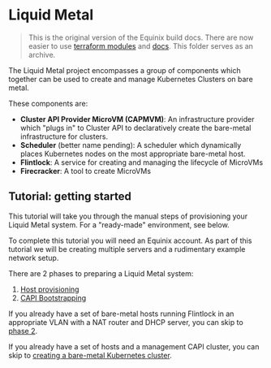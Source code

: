 # Liquid Metal

> This is the original version of the Equinix build docs. There are now easier
  to use [terraform modules](terraform/) and [docs](https://weaveworks-liquidmetal.github.io/site/docs/category/tutorial-equinix-platform/).
  This folder serves as an archive.

The Liquid Metal project encompasses a group of components which together can
be used to create and manage Kubernetes Clusters on bare metal.

These components are:
- **Cluster API Provider MicroVM (CAPMVM)**: An infrastructure provider which
  "plugs in" to Cluster API to declaratively create the bare-metal infrastructure
  for clusters.
- **Scheduler** (better name pending): A scheduler which dynamically places
  Kubernetes nodes on the most appropriate bare-metal host.
- **Flintlock**: A service for creating and managing the lifecycle of MicroVMs
- **Firecracker**: A tool to create MicroVMs

## Tutorial: getting started

This tutorial will take you through the manual steps of provisioning your Liquid
Metal system. For a "ready-made" environment, see below.

To complete this tutorial you will need an Equinix account. As part of this
tutorial we will be creating multiple servers and a rudimentary example network
setup.

There are 2 phases to preparing a Liquid Metal system:
1. [Host provisioning](provision.md)
2. [CAPI Bootstrapping](capi.md)

If you already have a set of bare-metal hosts running Flintlock in an appropriate
VLAN with a NAT router and DHCP server, you can skip to [phase 2](capi.md).

If you already have a set of hosts and a management CAPI cluster, you can skip
to [creating a bare-metal Kubernetes cluster](create.md).
